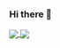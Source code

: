 ### Hi there 👋

<a href="https://github.com/japneetsingh5">
  <img align="center" src="https://github-readme-stats.vercel.app/api?username=japneetsingh5&&show_icons=true" />
</a>
<a href="https://github.com/japneetsingh5">
  <img align="center" src="https://github-readme-stats.vercel.app/api/top-langs/?username=japneetsingh5&layout=compact&hide=css&langs_count=10" />
</a>
<!--
**JapneetSingh5/japneetsingh5** is a ✨ _special_ ✨ repository because its `README.md` (this file) appears on your GitHub profile.

Here are some ideas to get you started:

- 🔭 I’m currently working on ...
- 🌱 I’m currently learning ...
- 👯 I’m looking to collaborate on ...
- 🤔 I’m looking for help with ...
- 💬 Ask me about ...
- 📫 How to reach me: ...
- 😄 Pronouns: ...
- ⚡ Fun fact: ...
-->
